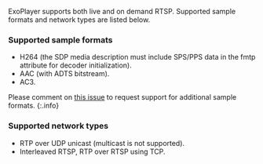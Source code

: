 ExoPlayer supports both live and on demand RTSP. Supported sample formats and
network types are listed below.

### Supported sample formats ###

* H264 (the SDP media description must include SPS/PPS data in the fmtp
  attribute for decoder initialization).
* AAC (with ADTS bitstream).
* AC3.

Please comment on [this issue](https://github.com/google/ExoPlayer/issues/9210)
to request support for additional sample formats.
{:.info}

### Supported network types ###

* RTP over UDP unicast (multicast is not supported).
* Interleaved RTSP, RTP over RTSP using TCP.
